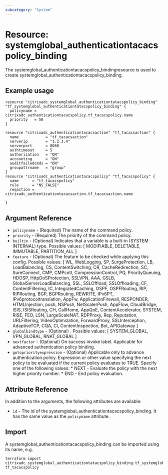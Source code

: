 ```yaml
---
subcategory: "System"
---
```


# Resource: systemglobal_authenticationtacacspolicy_binding

The systemglobal_authenticationtacacspolicy_bindingresource is used to create systemglobal_authenticationtacacspolicy_binding.


## Example usage

```hcl
resource "citrixadc_systemglobal_authenticationtatacspolicy_binding" "tf_systemglobal_authenticationtatacspolicy_binding" {
  policyname = citrixadc_authenticationtacacspolicy.tf_tacacspolicy.name
  priority   = 50
}

resource "citrixadc_authenticationtacacsaction" "tf_tacacsaction" {
  name            = "tf_tacacsaction"
  serverip        = "1.2.3.4"
  serverport      = 8080
  authtimeout     = 5
  authorization   = "ON"
  accounting      = "ON"
  auditfailedcmds = "ON"
  groupattrname   = "group"
}
resource "citrixadc_authenticationtacacspolicy" "tf_tacacspolicy" {
  name      = "tf_tacacspolicy"
  rule      = "NS_FALSE"
  reqaction = citrixadc_authenticationtacacsaction.tf_tacacsaction.name

}

```


## Argument Reference

* `policyname` - (Required) The name of the  command policy.
* `priority` - (Required) The priority of the command policy.
* `builtin` - (Optional) Indicates that a variable is a built-in (SYSTEM INTERNAL) type. Possible values: [ MODIFIABLE, DELETABLE, IMMUTABLE, PARTITION_ALL ]
* `feature` - (Optional) The feature to be checked while applying this config. Possible values: [ WL, WebLogging, SP, SurgeProtection, LB, LoadBalancing, CS, ContentSwitching, CR, CacheRedirection, SC, SureConnect, CMP, CMPcntl, CompressionControl, PQ, PriorityQueuing, HDOSP, HttpDoSProtection, SSLVPN, AAA, GSLB, GlobalServerLoadBalancing, SSL, SSLOffload, SSLOffloading, CF, ContentFiltering, IC, IntegratedCaching, OSPF, OSPFRouting, RIP, RIPRouting, BGP, BGPRouting, REWRITE, IPv6PT, IPv6protocoltranslation, AppFw, ApplicationFirewall, RESPONDER, HTMLInjection, push, NSPush, NetScalerPush, AppFlow, CloudBridge, ISIS, ISISRouting, CH, CallHome, AppQoE, ContentAccelerator, SYSTEM, RISE, FEO, LSN, LargeScaleNAT, RDPProxy, Rep, Reputation, URLFiltering, VideoOptimization, ForwardProxy, SSLInterception, AdaptiveTCP, CQA, CI, ContentInspection, Bot, APIGateway ]
* `globalbindtype` - (Optional) . Possible values: [ SYSTEM_GLOBAL, VPN_GLOBAL, RNAT_GLOBAL ]
* `nextfactor` - (Optional) On success invoke label. Applicable for advanced authentication policy binding.
* `gotopriorityexpression` - (Optional) Applicable only to advance authentication policy. Expression or other value specifying the next policy to be evaluated if the current policy evaluates to TRUE.  Specify one of the following values: * NEXT - Evaluate the policy with the next higher priority number. * END - End policy evaluation.


## Attribute Reference

In addition to the arguments, the following attributes are available:

* `id` - The id of the systemglobal_authenticationtacacspolicy_binding. It has the same value as the `policyname` attribute.


## Import

A systemglobal_authenticationtacacspolicy_binding can be imported using its name, e.g.

```shell
terraform import citrixadc_systemglobal_authenticationtatacspolicy_binding.tf_systemglobal_authenticationtatacspolicy_binding tf_tacacspolicy
```

